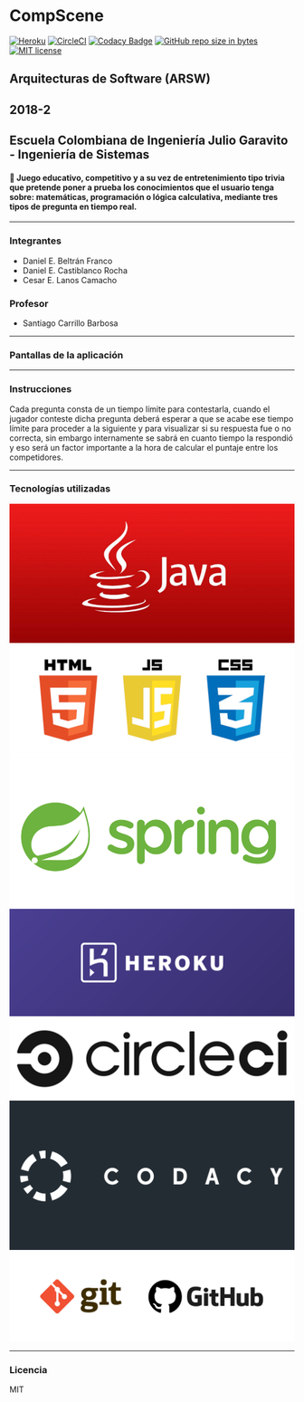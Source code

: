 # CompScene
[![Heroku](https://wmpics.pics/di-D9YP.png)](https://compscene.herokuapp.com/)
[![CircleCI](https://circleci.com/gh/DanBeltF/2018-2-ARSW-CompScene.svg?style=svg)](https://circleci.com/gh/DanBeltF/2018-2-ARSW-CompScene)
[![Codacy Badge](https://api.codacy.com/project/badge/Grade/e6c747623691421eaf09afc916a8b5fd)](https://www.codacy.com/app/DanBeltF/2018-2-ARSW-CompScene?utm_source=github.com&amp;utm_medium=referral&amp;utm_content=DanBeltF/2018-2-ARSW-CompScene&amp;utm_campaign=Badge_Grade)
[![GitHub repo size in bytes](https://img.shields.io/github/repo-size/badges/shields.svg)](https://github.com/DanBeltF/2018-2-ARSW-CompScene)
[![MIT license](https://img.shields.io/badge/License-MIT-lightgrey.svg)](https://lbesson.mit-license.org/)

## Arquitecturas de Software (ARSW)<br />
## 2018-2<br/>
## Escuela Colombiana de Ingeniería Julio Garavito - Ingeniería de Sistemas
#### :green_book: Juego educativo, competitivo y a su vez de entretenimiento tipo trivia que pretende poner a prueba los conocimientos que el usuario tenga sobre: matemáticas,  programación o lógica calculativa, mediante tres tipos de pregunta en tiempo real.
---
### Integrantes
- Daniel E. Beltrán Franco
- Daniel E. Castiblanco Rocha
- Cesar E. Lanos Camacho
### Profesor
- Santiago Carrillo Barbosa
---
### Pantallas de la aplicación

---
### Instrucciones
Cada pregunta consta de un tiempo límite para contestarla, cuando el jugador conteste dicha pregunta deberá esperar a que se acabe ese tiempo límite para proceder a la siguiente y para visualizar si su respuesta fue o no correcta, sin embargo internamente se sabrá en cuanto tiempo la respondió y eso será un factor importante a la hora de calcular el puntaje entre los competidores.

---
### Tecnologías utilizadas
![](img/Java-Logo.png)
![](img/html_css_js.png)
![](img/Spring-Logo.png)
![](img/cover-heroku.png)
![](img/circleciLogo.png)
![](img/codacyLogo.png)
![](img/git-githubLogo.jpg)

---
### Licencia
MIT
